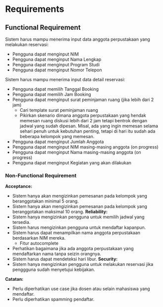 # Requirements
## Functional Requirement
Sistem harus mampu menerima input data anggota perpustakaan yang melakukan reservasi:
* Pengguna dapat menginput NIM
* Pengguna dapat menginput Nama Lengkap
* Pengguna dapat menginput Program Studi
* Pengguna dapat menginput Nomor Telepon

Sistem harus mampu menerima input data detail reservasi: 
* Pengguna dapat memilih Tanggal Booking
* Pengguna dapat memilih Jam Booking
* Pengguna dapat menginput surat peminjaman ruang (jika lebih dari 2 jam) 
    * Cari template surat peminjaman ruang
    * Pikirkan skenario dimana anggota perpustakaan yang hendak memesan ruang diskusi lebih dari 2 jam tetapi bentrok dengan jadwal yang sudah dipesan. Misal, ada yang ingin memesan selama sehari penuh untuk kebutuhan penting, tetapi di hari itu sudah ada beberapa kelompok yang memesan.
* Pengguna dapat menginput Jumlah Anggota
* Pengguna dapat menginput NIM masing-masing anggota (on progress)
* Pengguna dapat menginput Nama masing-masing anggota (on progress)
* Pengguna dapat menginput Kegiatan yang akan dilakukan
### Non-Functional Requirement
**Acceptance:**
* Sistem hanya akan mengizinkan pemesanan pada kelompok yang beranggotakan minimal 5 orang.
* Sistem hanya akan mengizinkan pemesanan pada kelompok yang beranggotakan maksimal 10 orang.
**Reliability:**
* Sistem hanya mengizinkan pengguna untuk memilih jadwal yang tersedia.
* Sistem harus mengizinkan pengguna untuk mendaftar kapanpun.
* Sistem harus dapat menampilkan nama anggota perpustakaan berdasarkan NIM mereka.
    * Fitur autocomplete
* Perhatikan bagaimana jika ada anggota perpustakaan yang mendaftarkan nama tanpa seizin orangnya.
* Sistem harus dapat mendeteksi hari libur.
**Security:**
* Sistem hanya mengizinkan pengguna untuk melakukan reservasi jika penggguna sudah menyetujui kebijakan.

**Catatan:**
* Perlu diperhatikan use case jika dosen atau selain mahasiswa yang mendaftar.
* Perlu diperhatikan spamming pendaftar.
